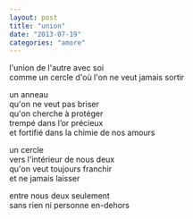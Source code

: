 ```yaml
---
layout: post
title: "union"
date: "2013-07-19"
categories: "amore"
---
```


l'union de l'autre avec soi  
comme un cercle d'où l'on ne veut jamais sortir

un anneau  
qu'on ne veut pas briser  
qu'on cherche à protéger  
trempé dans l’or précieux  
et fortifié dans la chimie de nos amours

un cercle  
vers l'intérieur de nous deux  
qu'on veut toujours franchir  
et ne jamais laisser

entre nous deux seulement  
sans rien ni personne en-dehors  
